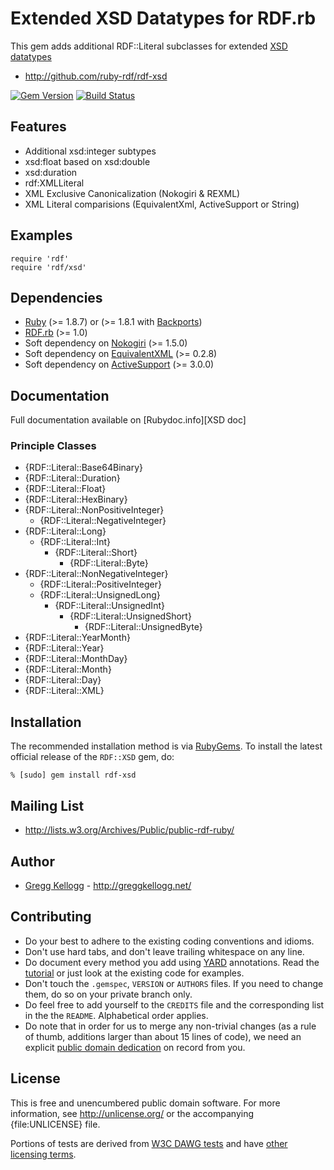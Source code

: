 # Extended XSD Datatypes for RDF.rb

This gem adds additional RDF::Literal subclasses for extended [XSD datatypes][]

* <http://github.com/ruby-rdf/rdf-xsd>

[![Gem Version](https://badge.fury.io/rb/rdf-xsd.png)](http://badge.fury.io/rb/rdf-xsd)
[![Build Status](https://travis-ci.org/ruby-rdf/rdf-xsd.png?branch=master)](http://travis-ci.org/ruby-rdf/rdf-xsd)

## Features

* Additional xsd:integer subtypes
* xsd:float based on xsd:double
* xsd:duration
* rdf:XMLLiteral
* XML Exclusive Canonicalization (Nokogiri & REXML)
* XML Literal comparisions (EquivalentXml, ActiveSupport or String)

## Examples

    require 'rdf'
    require 'rdf/xsd'

## Dependencies
* [Ruby](http://ruby-lang.org/) (>= 1.8.7) or (>= 1.8.1 with [Backports][])
* [RDF.rb](http://rubygems.org/gems/rdf) (>= 1.0)
* Soft dependency on [Nokogiri](http://rubygems.org/gems/nokogiri) (>= 1.5.0)
* Soft dependency on [EquivalentXML](http://rubygems.org/gems/equivalent-xml) (>= 0.2.8)
* Soft dependency on [ActiveSupport](http://rubygems.org/gems/activesupport) (>= 3.0.0)

## Documentation
Full documentation available on [Rubydoc.info][XSD doc]

### Principle Classes
* {RDF::Literal::Base64Binary}
* {RDF::Literal::Duration}
* {RDF::Literal::Float}
* {RDF::Literal::HexBinary}
* {RDF::Literal::NonPositiveInteger}
  * {RDF::Literal::NegativeInteger}
* {RDF::Literal::Long}
  * {RDF::Literal::Int}
    * {RDF::Literal::Short}
      * {RDF::Literal::Byte}
* {RDF::Literal::NonNegativeInteger}
  * {RDF::Literal::PositiveInteger}
  * {RDF::Literal::UnsignedLong}
    * {RDF::Literal::UnsignedInt}
      * {RDF::Literal::UnsignedShort}
        * {RDF::Literal::UnsignedByte}
* {RDF::Literal::YearMonth}
* {RDF::Literal::Year}
* {RDF::Literal::MonthDay}
* {RDF::Literal::Month}
* {RDF::Literal::Day}
* {RDF::Literal::XML}

## Installation

The recommended installation method is via [RubyGems](http://rubygems.org/).
To install the latest official release of the `RDF::XSD` gem, do:

    % [sudo] gem install rdf-xsd

## Mailing List

* <http://lists.w3.org/Archives/Public/public-rdf-ruby/>

## Author

* [Gregg Kellogg](http://github.com/gkellogg) - <http://greggkellogg.net/>

Contributing
------------

* Do your best to adhere to the existing coding conventions and idioms.
* Don't use hard tabs, and don't leave trailing whitespace on any line.
* Do document every method you add using [YARD][] annotations. Read the
  [tutorial][YARD-GS] or just look at the existing code for examples.
* Don't touch the `.gemspec`, `VERSION` or `AUTHORS` files. If you need to
  change them, do so on your private branch only.
* Do feel free to add yourself to the `CREDITS` file and the corresponding
  list in the the `README`. Alphabetical order applies.
* Do note that in order for us to merge any non-trivial changes (as a rule
  of thumb, additions larger than about 15 lines of code), we need an
  explicit [public domain dedication][PDD] on record from you.

License
-------

This is free and unencumbered public domain software. For more information,
see <http://unlicense.org/> or the accompanying {file:UNLICENSE} file.

Portions of tests are derived from [W3C DAWG tests](http://www.w3.org/2001/sw/DataAccess/tests/) and have [other licensing terms](http://www.w3.org/2001/sw/DataAccess/tests/data-r2/LICENSE).

[Ruby]:       http://ruby-lang.org/
[RDF]:        http://www.w3.org/RDF/
[YARD]:       http://yardoc.org/
[YARD-GS]:    http://rubydoc.info/docs/yard/file/docs/GettingStarted.md
[PDD]:        http://lists.w3.org/Archives/Public/public-rdf-ruby/2010May/0013.html
[Backports]:  http://rubygems.org/gems/backports
[XSD Datatypes]: http://www.w3.org/TR/2004/REC-xmlschema-2-20041028/#built-in-datatypes